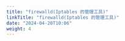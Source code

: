 ```yaml
---
title: "firewalld(Iptables 的管理工具)"
linkTitle: "firewalld(Iptables 的管理工具)"
date: "2024-04-20T10:06"
weight: 4
---
```


